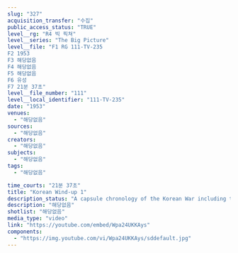 ```yaml
---
slug: "327"
acquisition_transfer: "수집"
public_access_status: "TRUE"
level__rg: "R4 빅 픽쳐"
level__series: "The Big Picture"
level__file: "F1 RG 111-TV-235
F2 1953
F3 해당없음
F4 해당없음
F5 해당없음
F6 유성
F7 21분 37초"
level__file_number: "111"
level__local_identifier: "111-TV-235"
date: "1953"
venues: 
  - "해당없음"
sources: 
  - "해당없음"
creators: 
  - "해당없음"
subjects: 
  - "해당없음"
tags: 
  - "해당없음"

time_courts: "21분 37초"
title: "Korean Wind-up 1"
description_status: "A capsule chronology of the Korean War including the soldier`s reaction to truce."
description: "해당없음"
shotlist: "해당없음"
media_type: "video"
link: "https://youtube.com/embed/Wpa24UKKAys"
components: 
  - "https://img.youtube.com/vi/Wpa24UKKAys/sddefault.jpg"
---
```

